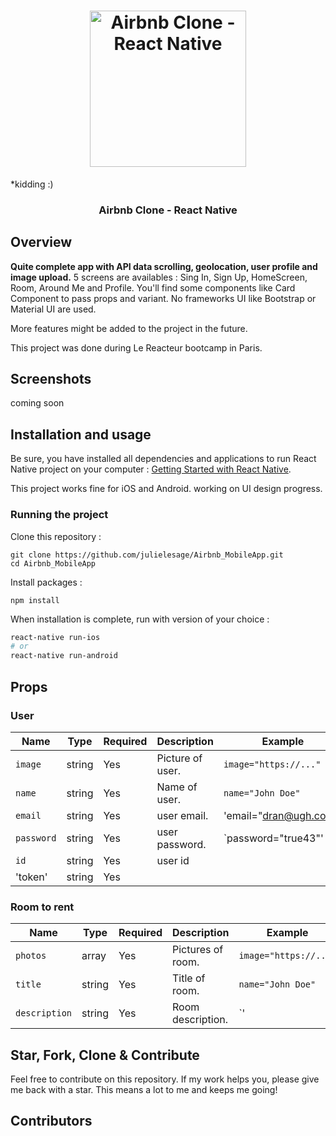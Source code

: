 <h1 align="center">
<img
		width="250"
		alt="Airbnb Clone - React Native"
		src="https://static.hitek.fr/img/actualite/tumblr-n8uz1rab0s1tho45lo1-1280.gif">
</h1>
*kidding :)
<h3 align="center">
	Airbnb Clone - React Native
</h3>



## Overview

**Quite complete app with API data scrolling, geolocation, user profile and image upload.** 
5 screens are availables : Sing In, Sign Up, HomeScreen, Room, Around Me and Profile. 
You'll find some components like Card Component to pass props and variant. 
No frameworks UI like Bootstrap or Material UI are used.

More features might be added to the project in the future.

This project was done during Le Reacteur bootcamp in Paris.


## Screenshots

coming soon


## Installation and usage

Be sure, you have installed all dependencies and applications to run React Native project on your computer : [Getting Started with React Native](https://facebook.github.io/react-native/docs/getting-started).

This project works fine for iOS and Android. working on UI design progress.


### Running the project

Clone this repository :

```
git clone https://github.com/julielesage/Airbnb_MobileApp.git
cd Airbnb_MobileApp
```

Install packages :

```
npm install
```

When installation is complete, run with version of your choice :

```bash
react-native run-ios
# or
react-native run-android
```


## Props

### User

| Name           | Type     | Required | Description                                               | Example                                             |
| -------------- | -------- | -------- | --------------------------------------------------------- | --------------------------------------------------- |
| `image`        | string   | Yes      | Picture of user.                                        | `image="https://..."`                         
| `name`         | string   | Yes      | Name of user.                                           | `name="John Doe"`                               
| `email`        | string   | Yes      | user email.                                             | 'email="dran@ugh.com"'
| `password`     | string   | Yes      | user password.                                         | `password="true43"'                                     
| `id`           | string   | Yes      | user id          
| 'token'        | string   | Yes                               


### Room to rent

| Name          | Type   | Required | Description             | Example                                                     
| ------------- | ------ | -------- | ----------------------- | ------------------------------------------------------------
| `photos`       | array | Yes      | Pictures of room.       | `image="https://..."`                                                                      
| `title`        | string | Yes      | Title of room.         | `name="John Doe"`                                                                   
| `description`  | string | Yes      | Room description.      | `' 





## Star, Fork, Clone & Contribute

Feel free to contribute on this repository. If my work helps you, please give me back with a star. This means a lot to me and keeps me going!

## Contributors

<!-- ALL-CONTRIBUTORS-LIST:START - Do not remove or modify this section -->
<!-- prettier-ignore -->
<table>
  <tr>

  </tr>
</table>

<!-- ALL-CONTRIBUTORS-LIST:END -->
